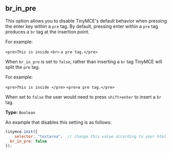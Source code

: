 ## br_in_pre

This option allows you to disable TinyMCE's default behavior when pressing the enter key within a `pre` tag. By default, pressing enter within a `pre` tag produces a `br` tag at the insertion point.

For example:

`<pre>This is inside` `<br>` `a pre tag.</pre>`

When `br_in_pre` is set to `false`, rather than inserting a `br` tag TinyMCE will split the `pre` tag.

For example:

`<pre>This is inside </pre>`
`<pre>a pre tag.</pre>`

When set to `false` the user would need to press `shift+enter` to insert a `br` tag.

**Type:** `Boolean`

An example that disables this setting is as follows:

```js
tinymce.init({
	selector: "textarea",  // change this value according to your html
  br_in_pre: false
});
```
